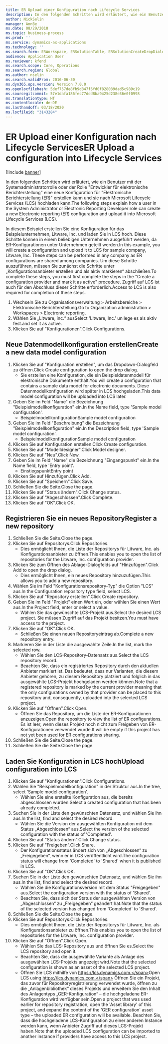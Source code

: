 ```yaml
---
title: ER Upload einer Konfiguration nach Lifecycle Services
description: In den folgenden Schritten wird erläutert, wie ein Benutzer mit der Systemadministratorrolle oder der Rolle "Entwickler für elektronische Berichterstellung" eine neue Konfiguration für "Elektronische Berichterstellung (ER)" erstellen kann und sie nach Microsoft Lifecycle Services (LCS) hochladen kann.
author: NickSelin
manager: AnnBe
ms.date: 08/29/2018
ms.topic: business-process
ms.prod: ''
ms.service: dynamics-ax-applications
ms.technology: ''
ms.search.form: ERWorkspace, ERSolutionTable, ERSolutionCreateDropDialog, ERDataModelDesigner, ERDataModelContentsItemCreationDialog, ERSolutionRepositoryTable, ERSolutionRepositoryCreateDropDialog, ERSolutionImport
audience: Application User
ms.reviewer: kfend
ms.search.scope: Core, Operations
ms.search.region: Global
ms.author: nselin
ms.search.validFrom: 2016-06-30
ms.dyn365.ops.version: Version 7.0.0
ms.openlocfilehash: 5def757de8fb9d347f5fd0f828039dad5c989c19
ms.sourcegitcommit: 57e1dafa186fec77ddd8ba9425d238e36e0f0998
ms.translationtype: HT
ms.contentlocale: de-DE
ms.lasthandoff: 03/18/2020
ms.locfileid: "3143284"
---
```

# <a name="er-upload-a-configuration-into-lifecycle-services"></a><span data-ttu-id="591e3-103">ER Upload einer Konfiguration nach Lifecycle Services</span><span class="sxs-lookup"><span data-stu-id="591e3-103">ER Upload a configuration into Lifecycle Services</span></span>

[!include [banner](../../includes/banner.md)]

<span data-ttu-id="591e3-104">In den folgenden Schritten wird erläutert, wie ein Benutzer mit der Systemadministratorrolle oder der Rolle "Entwickler für elektronische Berichterstellung" eine neue Konfiguration für "Elektronische Berichterstellung (ER)" erstellen kann und sie nach Microsoft Lifecycle Services (LCS) hochladen kann.</span><span class="sxs-lookup"><span data-stu-id="591e3-104">The following steps explain how a user in the System Administrator or Electronic Reporting Developer role can create a new Electronic reporting (ER) configuration and upload it into Microsoft Lifecycle Services (LCS).</span></span>

<span data-ttu-id="591e3-105">In diesem Beispiel erstellen Sie eine Konfiguration für das Beispielunternehmen, Litware, Inc. und laden Sie in LCS hoch. Diese Schritte können in einem beliebigen Unternehmen ausgeführt werden, da ER-Konfigurationen unter Unternehmen geteilt werden.</span><span class="sxs-lookup"><span data-stu-id="591e3-105">In this example, you will create a configuration and upload it to LCS for sample company, Litware, Inc. These steps can be performed in any company as ER configurations are shared among companies.</span></span> <span data-ttu-id="591e3-106">Um diese Schritte auszuführen, müssen Sie zunächst die Schritte unter „Konfigurationsanbieter erstellen und als aktiv markieren“ abschließen.</span><span class="sxs-lookup"><span data-stu-id="591e3-106">To complete these steps, you must first complete the steps in the "Create a configuration provider and mark it as active" procedure.</span></span> <span data-ttu-id="591e3-107">Zugriff auf LCS ist auch für den Abschluss dieser Schritte erforderlich.</span><span class="sxs-lookup"><span data-stu-id="591e3-107">Access to LCS is also required for completion of these steps.</span></span>

1. <span data-ttu-id="591e3-108">Wechseln Sie zu Organisationsverwaltung > Arbeitsbereiche > Elektronische Berichterstellung.</span><span class="sxs-lookup"><span data-stu-id="591e3-108">Go to Organization administration > Workspaces > Electronic reporting.</span></span>
2. <span data-ttu-id="591e3-109">Wählen Sie „Litware, inc.“ aus</span><span class="sxs-lookup"><span data-stu-id="591e3-109">Select 'Litware, Inc.'</span></span> <span data-ttu-id="591e3-110">un lege es als aktiv fest.</span><span class="sxs-lookup"><span data-stu-id="591e3-110">and set it as active.</span></span>
3. <span data-ttu-id="591e3-111">Klicken Sie auf "Konfigurationen".</span><span class="sxs-lookup"><span data-stu-id="591e3-111">Click Configurations.</span></span>

## <a name="create-a-new-data-model-configuration"></a><span data-ttu-id="591e3-112">Neue Datenmodellkonfiguration erstellen</span><span class="sxs-lookup"><span data-stu-id="591e3-112">Create a new data model configuration</span></span>
1. <span data-ttu-id="591e3-113">Klicken Sie auf "Konfiguration erstellen", um das Dropdown-Dialogfeld zu öffnen.</span><span class="sxs-lookup"><span data-stu-id="591e3-113">Click Create configuration to open the drop dialog.</span></span>
    * <span data-ttu-id="591e3-114">Sie erstellen eine Konfiguration, die ein Beispieldatenmodell für elektronische Dokumente enthält.</span><span class="sxs-lookup"><span data-stu-id="591e3-114">You will create a configuration that contains a sample data model for electronic documents.</span></span> <span data-ttu-id="591e3-115">Diese Datenmodellkonfiguration wird später in LCS hochgeladen.</span><span class="sxs-lookup"><span data-stu-id="591e3-115">This data model configuration will be uploaded into LCS later.</span></span>  
2. <span data-ttu-id="591e3-116">Geben Sie im Feld "Name" die Bezeichnung "Beispielmodellkonfiguration" ein.</span><span class="sxs-lookup"><span data-stu-id="591e3-116">In the Name field, type 'Sample model configuration'.</span></span>
    * <span data-ttu-id="591e3-117">Beispielmodellkonfiguration</span><span class="sxs-lookup"><span data-stu-id="591e3-117">Sample model configuration</span></span>  
3. <span data-ttu-id="591e3-118">Geben Sie im Feld "Beschreibung" die Bezeichnung "Beispielmodellkonfiguration" ein.</span><span class="sxs-lookup"><span data-stu-id="591e3-118">In the Description field, type 'Sample model configuration'.</span></span>
    * <span data-ttu-id="591e3-119">Beispielmodellkonfiguration</span><span class="sxs-lookup"><span data-stu-id="591e3-119">Sample model configuration</span></span>  
4. <span data-ttu-id="591e3-120">Klicken Sie auf Konfiguration erstellen.</span><span class="sxs-lookup"><span data-stu-id="591e3-120">Click Create configuration.</span></span>
5. <span data-ttu-id="591e3-121">Klicken Sie auf "Modelldesigner".</span><span class="sxs-lookup"><span data-stu-id="591e3-121">Click Model designer.</span></span>
6. <span data-ttu-id="591e3-122">Klicken Sie auf "Neu".</span><span class="sxs-lookup"><span data-stu-id="591e3-122">Click New.</span></span>
7. <span data-ttu-id="591e3-123">Geben Sie im Feld "Name" die Bezeichnung "Eingangspunkt" ein.</span><span class="sxs-lookup"><span data-stu-id="591e3-123">In the Name field, type 'Entry point'.</span></span>
    * <span data-ttu-id="591e3-124">Einstiegspunkt</span><span class="sxs-lookup"><span data-stu-id="591e3-124">Entry point</span></span>  
8. <span data-ttu-id="591e3-125">Klicken Sie auf Hinzufügen.</span><span class="sxs-lookup"><span data-stu-id="591e3-125">Click Add.</span></span>
9. <span data-ttu-id="591e3-126">Klicken Sie auf "Speichern".</span><span class="sxs-lookup"><span data-stu-id="591e3-126">Click Save.</span></span>
10. <span data-ttu-id="591e3-127">Schließen Sie die Seite.</span><span class="sxs-lookup"><span data-stu-id="591e3-127">Close the page.</span></span>
11. <span data-ttu-id="591e3-128">Klicken Sie auf "Status ändern".</span><span class="sxs-lookup"><span data-stu-id="591e3-128">Click Change status.</span></span>
12. <span data-ttu-id="591e3-129">Klicken Sie auf "Abgeschlossen".</span><span class="sxs-lookup"><span data-stu-id="591e3-129">Click Complete.</span></span>
13. <span data-ttu-id="591e3-130">Klicken Sie auf "OK".</span><span class="sxs-lookup"><span data-stu-id="591e3-130">Click OK.</span></span>

## <a name="register-a-new--repository"></a><span data-ttu-id="591e3-131">Registrieren Sie ein neues Repository</span><span class="sxs-lookup"><span data-stu-id="591e3-131">Register a new  repository</span></span>
1. <span data-ttu-id="591e3-132">Schließen Sie die Seite.</span><span class="sxs-lookup"><span data-stu-id="591e3-132">Close the page.</span></span>
2. <span data-ttu-id="591e3-133">Klicken Sie auf Repositorys.</span><span class="sxs-lookup"><span data-stu-id="591e3-133">Click Repositories.</span></span>
    * <span data-ttu-id="591e3-134">Dies ermöglicht Ihnen, die Liste der Repositorys für Litware, Inc. als Konfigurationsanbieter zu öffnen.</span><span class="sxs-lookup"><span data-stu-id="591e3-134">This enables you to open the list of repositories for the Litware, Inc. configuration provider.</span></span>  
3. <span data-ttu-id="591e3-135">Klicken Sie zum Öffnen des Ablage-Dialogfelds auf "Hinzufügen".</span><span class="sxs-lookup"><span data-stu-id="591e3-135">Click Add to open the drop dialog.</span></span>
    * <span data-ttu-id="591e3-136">Dies ermöglicht Ihnen, ein neues Repository hinzuzufügen.</span><span class="sxs-lookup"><span data-stu-id="591e3-136">This allows you to add a new repository.</span></span>  
4. <span data-ttu-id="591e3-137">Wählen Sie im Feld "Konfigurationsrepository-Typ" die Option "LCS" aus.</span><span class="sxs-lookup"><span data-stu-id="591e3-137">In the Configuration repository type field, select LCS.</span></span>
5. <span data-ttu-id="591e3-138">Klicken Sie auf "Repository erstellen".</span><span class="sxs-lookup"><span data-stu-id="591e3-138">Click Create repository.</span></span>
6. <span data-ttu-id="591e3-139">Geben Sie im Feld "Projekt" einen Wert ein, oder wählen Sie einen Wert aus.</span><span class="sxs-lookup"><span data-stu-id="591e3-139">In the Project field, enter or select a value.</span></span>
    * <span data-ttu-id="591e3-140">Wählen Sie das gewünschte LCS-Projekt aus.</span><span class="sxs-lookup"><span data-stu-id="591e3-140">Select the desired LCS project.</span></span> <span data-ttu-id="591e3-141">Sie müssen Zugriff auf das Projekt besitzen.</span><span class="sxs-lookup"><span data-stu-id="591e3-141">You must have access to the project.</span></span>  
7. <span data-ttu-id="591e3-142">Klicken Sie auf "OK".</span><span class="sxs-lookup"><span data-stu-id="591e3-142">Click OK.</span></span>
    * <span data-ttu-id="591e3-143">Schließen Sie einen neuen Repositoryeintrag ab.</span><span class="sxs-lookup"><span data-stu-id="591e3-143">Complete a new repository entry.</span></span>  
8. <span data-ttu-id="591e3-144">Markieren Sie in der Liste die ausgewählte Zeile.</span><span class="sxs-lookup"><span data-stu-id="591e3-144">In the list, mark the selected row.</span></span>
    * <span data-ttu-id="591e3-145">Wählen Sie den LCS-Repository-Datensatz aus.</span><span class="sxs-lookup"><span data-stu-id="591e3-145">Select the LCS repository record.</span></span>  
    * <span data-ttu-id="591e3-146">Beachten Sie, dass ein registriertes Repository durch den aktuellen Anbieter markiert ist. Das bedeutet, dass nur Varianten, die diesem Anbieter gehören, zu diesem Repository platziert und folglich in das ausgewählte LCS-Projekt hochgeladen werden können.</span><span class="sxs-lookup"><span data-stu-id="591e3-146">Note that a registered repository is marked by the current provider meaning that the only configurations owned by that provider can be placed to this repository and, consequently, uploaded into the selected LCS project.</span></span>  
9. <span data-ttu-id="591e3-147">Klicken Sie auf "Öffnen".</span><span class="sxs-lookup"><span data-stu-id="591e3-147">Click Open.</span></span>
    * <span data-ttu-id="591e3-148">Öffnen Sie das Repository, um die Liste der ER-Konfigurationen anzuzeigen.</span><span class="sxs-lookup"><span data-stu-id="591e3-148">Open the repository to view the list of ER configurations.</span></span> <span data-ttu-id="591e3-149">Es ist leer, wenn dieses Projekt noch nicht zum Freigeben von ER-Konfigurationen verwendet wurde.</span><span class="sxs-lookup"><span data-stu-id="591e3-149">It will be empty if this project has not yet been used for ER configurations sharing.</span></span>  
10. <span data-ttu-id="591e3-150">Schließen Sie die Seite.</span><span class="sxs-lookup"><span data-stu-id="591e3-150">Close the page.</span></span>
11. <span data-ttu-id="591e3-151">Schließen Sie die Seite.</span><span class="sxs-lookup"><span data-stu-id="591e3-151">Close the page.</span></span>

## <a name="upload-configuration-into-lcs"></a><span data-ttu-id="591e3-152">Laden Sie Konfiguration in LCS hoch</span><span class="sxs-lookup"><span data-stu-id="591e3-152">Upload configuration into LCS</span></span>
1. <span data-ttu-id="591e3-153">Klicken Sie auf "Konfigurationen".</span><span class="sxs-lookup"><span data-stu-id="591e3-153">Click Configurations.</span></span>
2. <span data-ttu-id="591e3-154">Wählen Sie "Beispielmodellkonfiguration" in der Struktur aus.</span><span class="sxs-lookup"><span data-stu-id="591e3-154">In the tree, select 'Sample model configuration'.</span></span>
    * <span data-ttu-id="591e3-155">Wählen Sie eine erstellte Konfiguration aus, die bereits abgeschlossen wurden.</span><span class="sxs-lookup"><span data-stu-id="591e3-155">Select a created configuration that has been already completed.</span></span>  
3. <span data-ttu-id="591e3-156">Suchen Sie in der Liste den gewünschten Datensatz, und wählen Sie ihn aus.</span><span class="sxs-lookup"><span data-stu-id="591e3-156">In the list, find and select the desired record.</span></span>
    * <span data-ttu-id="591e3-157">Wählen Sie die Version der ausgewählten Konfiguration mit dem Status „Abgeschlossen“ aus.</span><span class="sxs-lookup"><span data-stu-id="591e3-157">Select the version of the selected configuration with the status of 'Completed'.</span></span>  
4. <span data-ttu-id="591e3-158">Klicken Sie auf "Status ändern".</span><span class="sxs-lookup"><span data-stu-id="591e3-158">Click Change status.</span></span>
5. <span data-ttu-id="591e3-159">Klicken Sie auf "Freigeben".</span><span class="sxs-lookup"><span data-stu-id="591e3-159">Click Share.</span></span>
    * <span data-ttu-id="591e3-160">Der Konfigurationsstatus ändert sich von „Abgeschlossen“ zu „Freigegeben“, wenn er in LCS veröffentlicht wird.</span><span class="sxs-lookup"><span data-stu-id="591e3-160">The configuration status will change from 'Completed' to 'Shared' when it is published in LCS.</span></span>  
6. <span data-ttu-id="591e3-161">Klicken Sie auf "OK".</span><span class="sxs-lookup"><span data-stu-id="591e3-161">Click OK.</span></span>
7. <span data-ttu-id="591e3-162">Suchen Sie in der Liste den gewünschten Datensatz, und wählen Sie ihn aus.</span><span class="sxs-lookup"><span data-stu-id="591e3-162">In the list, find and select the desired record.</span></span>
    * <span data-ttu-id="591e3-163">Wählen Sie die Konfigurationsversion mit dem Status "Freigegeben" aus.</span><span class="sxs-lookup"><span data-stu-id="591e3-163">Select the configuration version with the status of 'Shared'.</span></span>  
    * <span data-ttu-id="591e3-164">Beachten Sie, dass sich der Status der ausgewählten Version von „Abgeschlossen“ zu „Freigegeben“ geändert hat.</span><span class="sxs-lookup"><span data-stu-id="591e3-164">Note that the status of the selected version has changed from 'Completed' to 'Shared'.</span></span>  
8. <span data-ttu-id="591e3-165">Schließen Sie die Seite.</span><span class="sxs-lookup"><span data-stu-id="591e3-165">Close the page.</span></span>
9. <span data-ttu-id="591e3-166">Klicken Sie auf Repositorys.</span><span class="sxs-lookup"><span data-stu-id="591e3-166">Click Repositories.</span></span>
    * <span data-ttu-id="591e3-167">Dies ermöglicht Ihnen, die Liste der Repositorys für Litware, Inc. als Konfigurationsanbieter zu öffnen.</span><span class="sxs-lookup"><span data-stu-id="591e3-167">This enables you to open the list of repositories for the Litware, Inc. configuration provider.</span></span>  
10. <span data-ttu-id="591e3-168">Klicken Sie auf "Öffnen".</span><span class="sxs-lookup"><span data-stu-id="591e3-168">Click Open.</span></span>
    * <span data-ttu-id="591e3-169">Wählen Sie das LCS-Repository aus und öffnen Sie es.</span><span class="sxs-lookup"><span data-stu-id="591e3-169">Select the LCS repository and open it.</span></span>  
    * <span data-ttu-id="591e3-170">Beachten Sie, dass die ausgewählte Variante als Anlage des ausgewählten LCS-Projekts angezeigt wird.</span><span class="sxs-lookup"><span data-stu-id="591e3-170">Note that the selected configuration is shown as an asset of the selected LCS project.</span></span>  
    * <span data-ttu-id="591e3-171">Öffnen Sie LCS mithilfe von https://lcs.dynamics.com.</span><span class="sxs-lookup"><span data-stu-id="591e3-171">Open LCS using https://lcs.dynamics.com.</span></span> <span data-ttu-id="591e3-172">Öffnen Sie ein Projekt, das zuvor für Repositoryregistrierung verwendet wurde, öffnen zu die „Anlagenbibliothek“ dieses Projekts und erweitern Sie den Inhalt des Anlagentyps „GER-Konfiguration“ – die hochgeladene ER-Konfiguration wird verfügbar sein.</span><span class="sxs-lookup"><span data-stu-id="591e3-172">Open a project that was used earlier for repository registration, open the 'Asset library' of this project, and expand the content of the 'GER configuration' asset type – the uploaded ER configuration will be available.</span></span> <span data-ttu-id="591e3-173">Beachten Sie, dass die hochgeladene LCS-Konfiguration zu einer anderen Instance werden kann, wenn Anbieter Zugriff auf dieses LCS-Projekt haben.</span><span class="sxs-lookup"><span data-stu-id="591e3-173">Note that the uploaded LCS configuration can be imported to another instance if providers have access to this LCS project.</span></span>  

